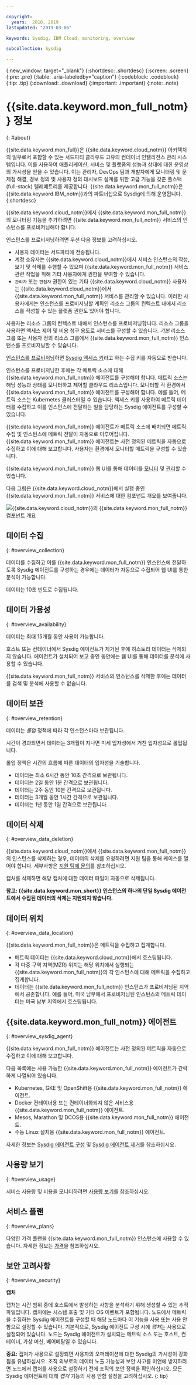 ```yaml
---

copyright:
  years:  2018, 2019
lastupdated: "2019-03-06"

keywords: Sysdig, IBM Cloud, monitoring, overview

subcollection: Sysdig

---
```


{:new_window: target="_blank"}
{:shortdesc: .shortdesc}
{:screen: .screen}
{:pre: .pre}
{:table: .aria-labeledby="caption"}
{:codeblock: .codeblock}
{:tip: .tip}
{:download: .download}
{:important: .important}
{:note: .note}


# {{site.data.keyword.mon_full_notm}} 정보
{: #about}

{{site.data.keyword.mon_full}}은 {{site.data.keyword.cloud_notm}} 아키텍처의 일부로서 포함할 수 있는 서드파티 클라우드 고유의 컨테이너 인텔리전스 관리 시스템입니다. 이를 사용하여 애플리케이션, 서비스 및 플랫폼의 성능과 상태에 대한 운영상의 가시성을 얻을 수 있습니다. 이는 관리자, DevOps 팀과 개발자에게 모니터링 및 문제점 해결, 경보 정의 및 사용자 정의 대시보드 설계를 위한 고급 기능을 갖춘 풀스택(full-stack) 텔레메트리를 제공합니다. {{site.data.keyword.mon_full_notm}}은 {{site.data.keyword.IBM_notm}}과의 파트너십으로 Sysdig에 의해 운영됩니다.
{:shortdesc}


{{site.data.keyword.cloud_notm}}에서 {{site.data.keyword.mon_full_notm}}의 모니터링 기능을 추가하려면 {{site.data.keyword.mon_full_notm}} 서비스의 인스턴스를 프로비저닝해야 합니다.

인스턴스를 프로비저닝하려면 우선 다음 정보를 고려하십시오.

* 사용자 데이터는 서드파티에 전송됩니다.
* 계정 소유자는 {{site.data.keyword.cloud_notm}}에서 서비스 인스턴스의 작성, 보기 및 삭제를 수행할 수 있으며 {{site.data.keyword.mon_full_notm}} 서비스 관련 작업을 위해 기타 사용자에게 권한을 부여할 수 있습니다.
* `관리자` 또는 `편집자` 권한이 있는 기타 {{site.data.keyword.cloud_notm}} 사용자는 {{site.data.keyword.cloud_notm}}에서 {{site.data.keyword.mon_full_notm}} 서비스를 관리할 수 있습니다. 이러한 사용자에게는 인스턴스를 프로비저닝할 계획인 리소스 그룹의 컨텍스트 내에서 리소스를 작성할 수 있는 플랫폼 권한도 있어야 합니다.

사용자는 리소스 그룹의 컨텍스트 내에서 인스턴스를 프로비저닝합니다. 리소스 그룹을 사용하면 액세스 제어 및 비용 청구 용도로 서비스를 구성할 수 있습니다. *기본* 리소스 그룹 또는 사용자 정의 리소스 그룹에서 {{site.data.keyword.mon_full_notm}} 인스턴스를 프로비저닝할 수 있습니다.

[인스턴스를 프로비저닝](/docs/services/Monitoring-with-Sysdig?topic=Sysdig-provision#provision)하면 [Sysdig 액세스 키](/docs/services/Monitoring-with-Sysdig?topic=Sysdig-access_key#access_key)라고 하는 수집 키를 자동으로 받습니다.

인스턴스를 프로비저닝한 후에는 각 메트릭 소스에 대해 {{site.data.keyword.mon_full_notm}} 에이전트를 구성해야 합니다. 메트릭 소스는 해당 성능과 상태를 모니터하고 제어할 클라우드 리소스입니다. 모니터할 각 환경에서 {{site.data.keyword.mon_full_notm}} 에이전트를 구성해야 합니다. 예를 들어, 메트릭 소스는 Kubernetes 클러스터일 수 있습니다. 액세스 키를 사용하여 메트릭 데이터를 수집하고 이를 인스턴스에 전달하는 일을 담당하는 Sysdig 에이전트를 구성할 수 있습니다.

{{site.data.keyword.mon_full_notm}} 에이전트가 메트릭 소스에 배치되면 메트릭 수집 및 인스턴스에 메트릭 전달이 자동으로 이루어집니다. {{site.data.keyword.mon_full_notm}} 에이전트는 사전 정의된 메트릭을 자동으로 수집하고 이에 대해 보고합니다. 사용자는 환경에서 모니터할 메트릭을 구성할 수 있습니다.

{{site.data.keyword.mon_full_notm}} 웹 UI를 통해 데이터를 [모니터](/docs/services/Monitoring-with-Sysdig?topic=Sysdig-monitoring#monitoring) 및 [관리](/docs/services/Monitoring-with-Sysdig?topic=Sysdig-manage#manage)할 수 있습니다.  

다음 그림은 {{site.data.keyword.cloud_notm}}에서 실행 중인 {{site.data.keyword.mon_full_notm}} 서비스에 대한 컴포넌트 개요를 보여줍니다.

![{{site.data.keyword.cloud_notm}}의 {{site.data.keyword.mon_full_notm}} 컴포넌트 개요](images/components.png "{{site.data.keyword.cloud_notm}}의 {{site.data.keyword.mon_full_notm}} 컴포넌트 개요")



## 데이터 수집
{: #overview_collection}

데이터를 수집하고 이를 {{site.data.keyword.mon_full_notm}} 인스턴스에 전달하도록 Sysdig 에이전트를 구성하는 경우에는 데이터가 자동으로 수집되어 웹 UI를 통한 분석이 가능합니다.

데이터는 10초 빈도로 수집됩니다. 

## 데이터 가용성
{: #overview_availability}

데이터는 최대 15개월 동안 사용이 가능합니다.

호스트 또는 컨테이너에서 Sysdig 에이전트가 제거된 후에 히스토리 데이터는 삭제되지 않습니다. 에이전트가 설치되어 보고 중인 동안에는 웹 UI를 통해 데이터를 분석에 사용할 수 있습니다.

{{site.data.keyword.mon_full_notm}} 서비스의 인스턴스를 삭제한 후에는 데이터를 검색 및 분석에 사용할 수 없습니다.



## 데이터 보관
{: #overview_retention}

데이터는 *롤업* 정책에 따라 각 인스턴스마다 보관됩니다.

시간이 경과되면서 데이터는 3개월이 지나면 미세 입자성에서 거친 입자성으로 롤업됩니다.

롤업 정책은 시간의 흐름에 따른 데이터의 입자성을 기술합니다.

* 데이터는 최소 6시간 동안 10초 간격으로 보관됩니다.
* 데이터는 2일 동안 1분 간격으로 보관됩니다.
* 데이터는 2주 동안 10분 간격으로 보관됩니다.
* 데이터는 3개월 동안 1시간 간격으로 보관됩니다.
* 데이터는 1년 동안 1일 간격으로 보관됩니다.

## 데이터 삭제
{: #overview_data_deletion}

{{site.data.keyword.cloud_notm}}에서 {{site.data.keyword.mon_full_notm}}의 인스턴스를 삭제하는 경우, 데이터의 삭제를 요청하려면 지원 팀을 통해 케이스를 열어야 합니다. 세부사항은 [지원 팀에 문의](/docs/services/Monitoring-with-Sysdig?topic=Sysdig-gettinghelp#gettinghelp)를 참조하십시오.

캡처를 삭제하면 해당 캡처에 대한 데이터 파일이 자동으로 삭제됩니다.

**참고: {{site.data.keyword.mon_short}} 인스턴스의 하나의 단일 Sysdig 에이전트에서 수집된 데이터의 삭제는 지원되지 않습니다.**



## 데이터 위치
{: #overview_data_location}

{{site.data.keyword.mon_full_notm}}은 메트릭을 수집하고 집계합니다. 

* 메트릭 데이터는 {{site.data.keyword.cloud_notm}}에서 호스팅됩니다.
* 각 다중 구역 지역(MZR) 위치는 해당 위치에서 실행되는 {{site.data.keyword.mon_full_notm}}의 각 인스턴스에 대해 메트릭을 수집하고 집계합니다.
* 데이터는 {{site.data.keyword.mon_full_notm}} 인스턴스가 프로비저닝된 지역에서 공존합니다. 예를 들어, 미국 남부에서 프로비저닝된 인스턴스의 메트릭 데이터는 미국 남부 지역에서 호스팅됩니다.



## {{site.data.keyword.mon_full_notm}} 에이전트
{: #overview_sysdig_agent}

{{site.data.keyword.mon_full_notm}} 에이전트는 사전 정의된 메트릭을 자동으로 수집하고 이에 대해 보고합니다. 

다음 목록에는 사용 가능한 {{site.data.keyword.mon_full_notm}} 에이전트가 간략하게 나열되어 있습니다.

* Kubernetes, GKE 및 OpenShift용 {{site.data.keyword.mon_full_notm}} 에이전트.
* Docker 컨테이너용 또는 컨테이너화되지 않은 서비스용 {{site.data.keyword.mon_full_notm}} 에이전트.
* Mesos, Marathon 및 DCOS용 {{site.data.keyword.mon_full_notm}} 에이전트.
* 수동 Linux 설치용 {{site.data.keyword.mon_full_notm}} 에이전트.

자세한 정보는 [Sysdig 에이전트 구성](/docs/services/Monitoring-with-Sysdig?topic=Sysdig-config_agent#config_agent) 및 [Sysdig 에이전트 제거](/docs/services/Monitoring-with-Sysdig?topic=Sysdig-remove#remove)를 참조하십시오.


## 사용량 보기
{: #overview_usage}

서비스 사용량 및 비용을 모니터하려면 [사용량 보기](/docs/billing-usage/viewing_usage.html#viewingusage)를 참조하십시오.


## 서비스 플랜
{: #overview_plans}

다양한 가격 플랜을 {{site.data.keyword.mon_full_notm}} 인스턴스에 사용할 수 있습니다. 자세한 정보는 [가격](/docs/services/Monitoring-with-Sysdig?topic=Sysdig-pricing_plans#pricing_plans)을 참조하십시오.


## 보안 고려사항
{: #overview_security}

**캡처**

캡처는 시간 범위 중에 호스트에서 발생하는 사항을 분석하기 위해 생성할 수 있는 추적 파일입니다. 캡처에는 시스템 호출 및 기타 OS 이벤트가 포함됩니다. 노드에서 메트릭을 수집하는 Sysdig 에이전트를 구성할 때 해당 노드마다 이 기능을 사용 또는 사용 안함으로 설정할 수 있습니다. 기본적으로, Sysdig 에이전트 구성 시에 *캡처*는 사용으로 설정되어 있습니다. 노드는 Sysdig 에이전트가 설치되는 메트릭 소스 또는 호스트, 컨테이너, 가상 머신, 베어메탈일 수 있습니다.

**중요:** 캡처가 사용으로 설정되면 사용자의 오퍼레이션에 대한 Sysdig의 가시성이 강화됨을 유념하십시오. 조직 외부로의 데이터 노출 가능성과 보안 사고를 미연에 방지하려면 노드에서 캡처를 사용으로 설정하기 전에 조직의 보안 정책을 확인하십시오. 모든 Sysdig 에이전트에 대해 *캡처* 기능의 사용 안함 설정을 고려하십시오.
{: tip}

